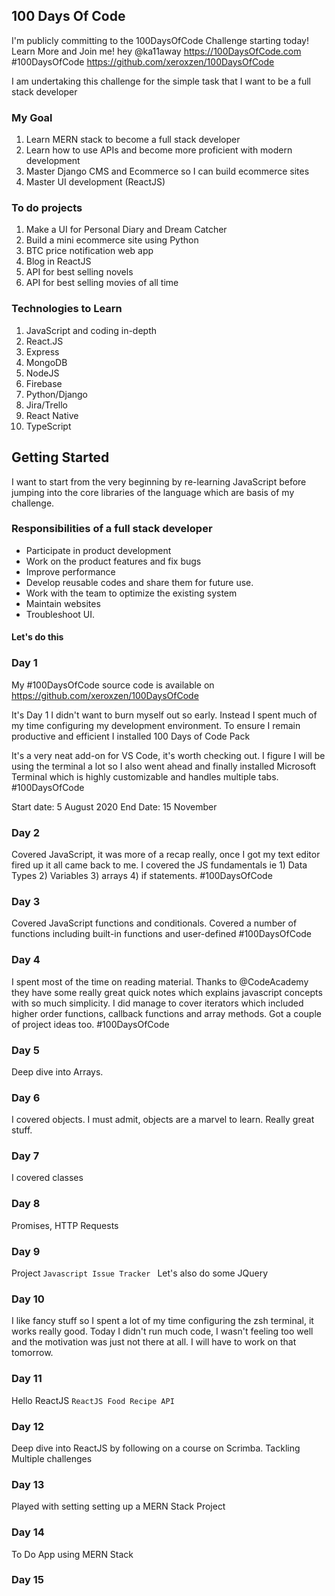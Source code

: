## 100 Days Of Code

I'm publicly committing to the 100DaysOfCode Challenge starting today! Learn More and Join me! hey  @ka11away  https://100DaysOfCode.com #100DaysOfCode https://github.com/xeroxzen/100DaysOfCode

I am undertaking this challenge for the simple task that I want to be a full stack developer

### My Goal
1. Learn MERN stack to become a full stack developer
2. Learn how to use APIs and become more proficient with modern development
3. Master Django CMS and Ecommerce so I can build ecommerce sites
4. Master UI development (ReactJS)

### To do projects
1. Make a UI for Personal Diary and Dream Catcher
2. Build a mini ecommerce site using Python
3. BTC price notification web app
4. Blog in ReactJS
5. API for best selling novels
6. API for best selling movies of all time

### Technologies to Learn
1. JavaScript and coding in-depth
2. React.JS
3. Express
4. MongoDB
5. NodeJS
6. Firebase
7. Python/Django
8. Jira/Trello
9. React Native
10. TypeScript


## Getting Started
I want to start from the very beginning by re-learning JavaScript before jumping into the core libraries of the language which are basis of my challenge.

### Responsibilities of a full stack developer
* Participate in product development
* Work on the product features and fix bugs
* Improve performance
* Develop reusable codes and share them for future use.
* Work with the team to optimize the existing system
* Maintain websites
* Troubleshoot UI.


#### Let's do this

### Day 1
My #100DaysOfCode source code is available on https://github.com/xeroxzen/100DaysOfCode

It's Day 1 I didn't want to burn myself out so early. Instead I spent much of my time configuring my development environment. To ensure I remain productive and efficient I installed 100 Days of Code Pack

It's a very neat add-on for VS Code, it's worth checking out. I figure I will be using the terminal a lot so I also went ahead and finally installed Microsoft Terminal which is highly customizable and handles multiple tabs. #100DaysOfCode

Start date: 5 August 2020
End Date: 15 November


### Day 2
Covered JavaScript, it was more of a recap really, once I got my text editor fired up it all came back to me. I covered the JS fundamentals ie 1) Data Types 2) Variables 3) arrays 4) if statements. #100DaysOfCode

### Day 3
Covered JavaScript functions and conditionals. Covered a number of functions including built-in functions and user-defined #100DaysOfCode

### Day 4
I spent most of the time on reading material. Thanks to @CodeAcademy they have some really great quick notes which explains javascript concepts with so much simplicity. I did manage to cover iterators which included higher order functions, callback functions and array methods. Got a couple of project ideas too. #100DaysOfCode   

### Day 5
Deep dive into Arrays.

### Day 6
I covered objects. I must admit, objects are a marvel to learn. Really great stuff.

### Day 7
I covered classes

### Day 8
Promises, HTTP Requests

### Day 9
Project ```Javascript Issue Tracker ```
Let's also do some JQuery

### Day 10
I like fancy stuff so I spent a lot of my time configuring the zsh terminal, it works really good. Today I didn't run much code, I wasn't feeling too well and the motivation was just not there at all. I will have to work on that tomorrow.

### Day 11
Hello ReactJS ```ReactJS Food Recipe API ```

### Day 12
Deep dive into ReactJS by following on  a course on Scrimba. Tackling Multiple challenges

### Day 13
Played with setting setting up a MERN Stack Project

### Day 14
To Do App using MERN Stack

### Day 15
